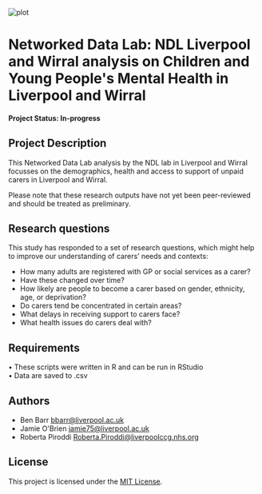 ![plot](https://github.com/tom-prendergast-thf/NDL_Unpaid_Carers_CM/blob/main/ndlbanner.png)

# Networked Data Lab: NDL Liverpool and Wirral analysis on Children and Young People's Mental Health in Liverpool and Wirral

#### Project Status: In-progress

## Project Description

This Networked Data Lab analysis by the NDL lab in Liverpool and Wirral focusses on the demographics, health and access to support of unpaid carers in Liverpool and Wirral. 

Please note that these research outputs have not yet been peer-reviewed and should be treated as preliminary.

## Research questions

This study has responded to a set of research questions, which might help to improve our understanding of carers’ needs and contexts:

- How many adults are registered with GP or social services as a carer?
- Have these changed over time?
- How likely are people to become a carer based on gender, ethnicity, age, or deprivation?
- Do carers tend be concentrated in certain areas?
- What delays in receiving support to carers face?
- What health issues do carers deal with?

## Requirements

•	These scripts were written in R and can be run in RStudio <br/> 
•	Data are saved to .csv <br/> 

## Authors

- Ben Barr bbarr@liverpool.ac.uk
- Jamie O'Brien jamie75@liverpool.ac.uk
- Roberta Piroddi Roberta.Piroddi@liverpoolccg.nhs.org

## License

This project is licensed under the [MIT License](https://opensource.org/licenses/MIT).
